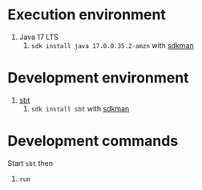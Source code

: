 # Execution environment

1. Java 17 LTS
    1. `sdk install java 17.0.0.35.2-amzn` with [sdkman](https://sdkman.io/)


# Development environment

1. [sbt](https://www.scala-sbt.org/)
    1. `sdk install sbt` with [sdkman](https://sdkman.io/)


# Development commands

Start `sbt` then

1. `run`
